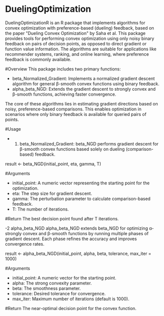 # DuelingOptimization

DuelingOptimizationR is an R package that implements algorithms for convex optimization with preference-based (dueling) feedback, based on the paper "Dueling Convex Optimization" by Saha et al. This package provides tools for performing convex optimization using only noisy binary feedback on pairs of decision points, as opposed to direct gradient or function value information. The algorithms are suitable for applications like recommender systems, ranking, and online learning, where preference feedback is commonly available.

#Overview This package includes two primary functions:

-   beta_Normalized_Gradient: Implements a normalized gradient descent algorithm for general β-smooth convex functions using binary feedback.
-   alpha_beta_NGD: Extends the gradient descent to strongly convex and β-smooth functions, achieving faster convergence.

The core of these algorithms lies in estimating gradient directions based on noisy, preference-based comparisons. This enables optimization in scenarios where only binary feedback is available for queried pairs of points.

#Usage

- 1. beta_Normalized_Gradient:
beta_NGD performs gradient descent for β-smooth convex functions based solely on dueling (comparison-based) feedback.

result <- beta_NGD(initial_point, eta, gamma, T)

#Arguments
- initial_point: A numeric vector representing the starting point for the optimization.
- eta: The step size for gradient descent.
- gamma: The perturbation parameter to calculate comparison-based feedback.
- T: The number of iterations.

#Return
The best decision point found after T iterations.

-2 alpha_beta_NGD
alpha_beta_NGD extends beta_NGD for optimizing α-strongly convex and β-smooth functions by running multiple phases of gradient descent. Each phase refines the accuracy and improves convergence rates.

result <- alpha_beta_NGD(initial_point, alpha, beta, tolerance, max_iter = 1000)

#Arguments

- initial_point: A numeric vector for the starting point.
- alpha: The strong convexity parameter.
- beta: The smoothness parameter.
- tolerance: Desired tolerance for convergence.
- max_iter: Maximum number of iterations (default is 1000).

#Return 
The near-optimal decision point for the convex function.


